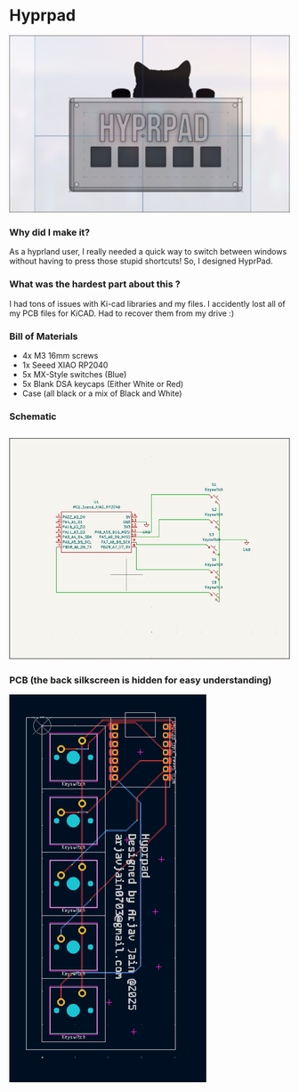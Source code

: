 # Hyprpad
![image](img.png)
### Why did I make it?
As a hyprland user, I really needed a quick way to switch between windows without having to press those stupid shortcuts! So, I designed HyprPad.

### What was the hardest part about this ?
I had tons of issues with Ki-cad libraries and my files. I accidently lost all of my PCB files for KiCAD. Had to recover them from my drive :)

### Bill of Materials
 - 4x M3 16mm screws 
 - 1x Seeed XIAO RP2040
 - 5x MX-Style switches (Blue)
 - 5x Blank DSA keycaps (Either White or Red)
 - Case (all black or a mix of Black and White)

### Schematic
![image](sch.png)
---
### PCB (the back silkscreen is hidden for easy understanding)
![image](pcb.png)